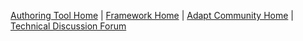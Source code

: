 [Authoring Tool Home](https://github.com/adaptlearning/adapt_authoring/wiki) | [Framework Home](https://github.com/adaptlearning/adapt_framework/wiki) | [Adapt Community Home](https://community.adaptlearning.org/) | [Technical Discussion Forum](https://community.adaptlearning.org/mod/forum/view.php?id=4)